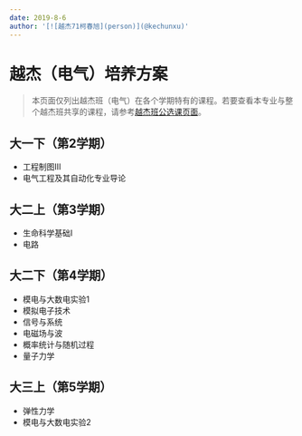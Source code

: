 ```yaml
---
date: 2019-8-6
author: '[![越杰71柯春旭](person)](@kechunxu)'
---
```


# 越杰（电气）培养方案

> 本页面仅列出越杰班（电气）在各个学期特有的课程。若要查看本专业与整个越杰班共享的课程，请参考[越杰班公选课页面](/program/yuejie)。

## 大一下（第2学期）
- 工程制图Ⅲ
- 电气工程及其自动化专业导论

## 大二上（第3学期）
- 生命科学基础I
- 电路

## 大二下（第4学期）
- 模电与大数电实验1
- 模拟电子技术
- 信号与系统
- 电磁场与波
- 概率统计与随机过程
- 量子力学

## 大三上（第5学期）
- 弹性力学
- 模电与大数电实验2